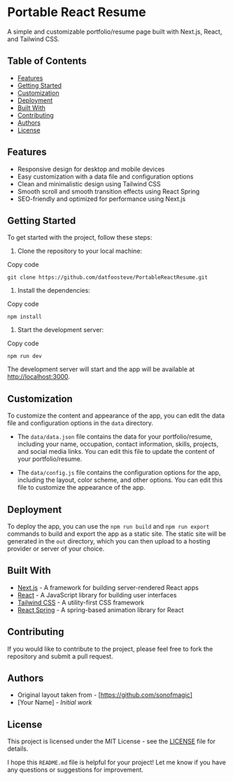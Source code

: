 Portable React Resume
=====================

A simple and customizable portfolio/resume page built with Next.js, React, and Tailwind CSS.

Table of Contents
-----------------

-   [Features](https://github.com/datfoosteve/PortableReactResume/#features)
-   [Getting Started](https://github.com/datfoosteve/PortableReactResume/#getting-started)
-   [Customization](https://github.com/datfoosteve/PortableReactResume/#customization)
-   [Deployment](https://github.com/datfoosteve/PortableReactResume/#deployment)
-   [Built With](https://github.com/datfoosteve/PortableReactResume/#built-with)
-   [Contributing](https://github.com/datfoosteve/PortableReactResume/#contributing)
-   [Authors](https://github.com/datfoosteve/PortableReactResume/#authors)
-   [License](https://github.com/datfoosteve/PortableReactResume/#license)

Features
--------

-   Responsive design for desktop and mobile devices
-   Easy customization with a data file and configuration options
-   Clean and minimalistic design using Tailwind CSS
-   Smooth scroll and smooth transition effects using React Spring
-   SEO-friendly and optimized for performance using Next.js

Getting Started
---------------

To get started with the project, follow these steps:

1.  Clone the repository to your local machine:

Copy code

`git clone https://github.com/datfoosteve/PortableReactResume.git`

1.  Install the dependencies:

Copy code

`npm install`

1.  Start the development server:

Copy code

`npm run dev`

The development server will start and the app will be available at [http://localhost:3000](http://localhost:3000/).

Customization
-------------

To customize the content and appearance of the app, you can edit the data file and configuration options in the `data` directory.

-   The `data/data.json` file contains the data for your portfolio/resume, including your name, occupation, contact information, skills, projects, and social media links. You can edit this file to update the content of your portfolio/resume.

-   The `data/config.js` file contains the configuration options for the app, including the layout, color scheme, and other options. You can edit this file to customize the appearance of the app.

Deployment
----------

To deploy the app, you can use the `npm run build` and `npm run export` commands to build and export the app as a static site. The static site will be generated in the `out` directory, which you can then upload to a hosting provider or server of your choice.

Built With
----------

-   [Next.js](https://nextjs.org/) - A framework for building server-rendered React apps
-   [React](https://reactjs.org/) - A JavaScript library for building user interfaces
-   [Tailwind CSS](https://tailwindcss.com/) - A utility-first CSS framework
-   [React Spring](https://www.react-spring.io/) - A spring-based animation library for React

Contributing
------------

If you would like to contribute to the project, please feel free to fork the repository and submit a pull request.

Authors
-------
-   Original layout taken from - [https://github.com/sonofmagic]
-   [Your Name] - *Initial work*

License
-------

This project is licensed under the MIT License - see the [LICENSE](https://chat.openai.com/LICENSE) file for details.

I hope this `README.md` file is helpful for your project! Let me know if you have any questions or suggestions for improvement.
